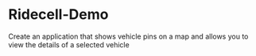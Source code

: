 # Ridecell-Demo
Create an application that shows vehicle pins on a map and allows you to view the details of a selected vehicle 

